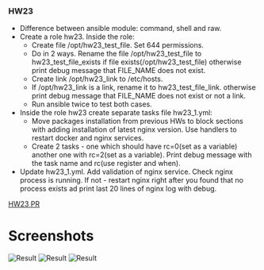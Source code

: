 ### HW23

- Difference between ansible module: command, shell and raw.
- Create a role hw23. Inside the role:
  - Create file /opt/hw23_test_file. Set 644 permissions.
  - Do in 2 ways. Rename the file /opt/hw23_test_file to hw23_test_file_exists if file exists(/opt/hw23_test_file) otherwise print debug message that FILE_NAME does not exist.
  - Create link /opt/hw23_link to /etc/hosts.
  - If  /opt/hw23_link is a link, rename it to hw23_test_file_link. otherwise print debug message that FILE_NAME does not exist or not a link.
  - Run ansible twice to test both cases.
- Inside the role hw23 create separate tasks file hw23_1.yml:
  - Move packages installation from previous HWs to block sections with adding installation of latest nginx version. Use handlers to restart docker and nginx services.
  - Create 2 tasks  - one which should have rc=0(set as a variable) another one with rc=2(set as a variable). Print debug message with the task name and rc(use register  and when).
- Update hw23_1.yml. Add validation of nginx service. Check nginx process is running. If not - restart nginx right after you found that no process exists ad print last 20 lines of nginx log with debug.

[HW23 PR]()

# Screenshots

![Result](https://i.ibb.co/DQQnbjZ/Result-1.jpg)
![Result](https://i.ibb.co/StdVp4m/Result-2.jpg)
![Result](https://i.ibb.co/CKvwxVL/Screenshot-3.jpg)
